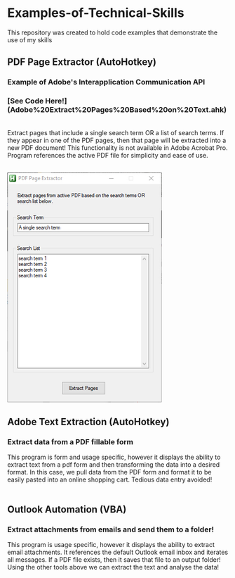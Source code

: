 # Examples-of-Technical-Skills
This repository was created to hold code examples that demonstrate the use of my skills


<h2>PDF Page Extractor (AutoHotkey)</h2>
<h3>Example of Adobe's Interapplication Communication API</h3>
<h3>
[See Code Here!](Adobe%20Extract%20Pages%20Based%20on%20Text.ahk)
</h3>
<br>
Extract pages that include a single search term OR a list of search terms.  If they appear in one of the PDF pages, then that page will be extracted into a new PDF document!  This functionality is not available in Adobe Acrobat Pro.  Program references the active PDF file for simplicity and ease of use.
<br>
<br>

![see preview](img.jpg)

<h2>Adobe Text Extraction (AutoHotkey)</h2>
<h3>Extract data from a PDF fillable form</h3>
This program is form and usage specific, however it displays the ability to extract text from a pdf form and then transforming the data into a desired format.  In this case, we pull data from the PDF form and format it to be easily pasted into an online shopping cart.  Tedious data entry avoided!
<br>
<br>
<h2>Outlook Automation (VBA)</h2>
<h3>Extract attachments from emails and send them to a folder!</h3>
This program is usage specific, however it displays the ability to extract email attachments.  It references the default Outlook email inbox and iterates all messages.  If a PDF file exists, then it saves that file to an output folder!  Using the other tools above we can extract the text and analyse the data!



